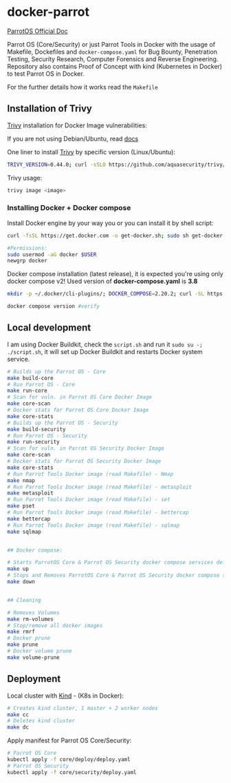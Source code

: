 # docker-parrot

[ParrotOS Official Doc](https://parrotsec.org/docs/)

Parrot OS (Core/Security) or just Parrot Tools  in Docker with the usage of Makefile, Dockefiles and `docker-compose.yaml` for Bug Bounty, Penetration Testing, Security Research, Computer Forensics and Reverse Engineering. Repository also contains Proof of Concept with kind (Kubernetes in Docker) to test Parrot OS in Docker.

For the further details how it works read the `Makefile`

## Installation of Trivy

[Trivy](https://trivy.dev) installation for Docker Image vulnerabilities:

If you are not using Debian/Ubuntu, read [docs](https://aquasecurity.github.io/trivy/v0.18.3/installation/)

One liner to install [Trivy](https://trivy.dev) by specific version (Linux/Ubuntu):

```bash
TRIVY_VERSION=0.44.0; curl -sSLO https://github.com/aquasecurity/trivy/releases/download/v${TRIVY_VERSION}/trivy_${TRIVY_VERSION}_Linux-64bit.deb && sudo dpkg -i trivy_${TRIVY_VERSION}_Linux-64bit.deb
```

Trivy usage:

```bash
trivy image <image>
```

### Installing Docker + Docker compose

Install Docker engine by your way you or you can install it by shell script:

```bash
curl -fsSL https://get.docker.com -o get-docker.sh; sudo sh get-docker.sh; rm -rf get-docker.sh

#Permissions:
sudo usermod -aG docker $USER
newgrp docker
```

Docker compose installation (latest release), it is expected you're using only docker compose v2! Used version of **docker-compose.yaml** is **3.8**

```bash
mkdir -p ~/.docker/cli-plugins/; DOCKER_COMPOSE=2.20.2; curl -SL https://github.com/docker/compose/releases/download/v${DOCKER_COMPOSE}/docker-compose-linux-x86_64 -o ~/.docker/cli-plugins/docker-compose; chmod +x ~/.docker/cli-plugins/docker-compose #permission

docker compose version #verify
```

## Local development

I am using Docker Buildkit, check the `script.sh` and run it `sudo su -; ./script.sh`, it will set up Docker Buildkit and restarts Docker system service. 

```bash
# Builds up the Parrot OS - Core
make build-core
# Run Parrot OS - Core
make run-core
# Scan for vuln. in Parrot OS Core Docker Image
make core-scan
# Docker stats for Parrot OS Core Docker Image
make core-stats
# Builds up the Parrot OS - Security
make build-security
# Run Parrot OS - Security
make run-security
# Scan for vuln. in Parrot OS Security Docker Image
make core-scan
# Docker stats for Parrot OS Security Docker Image
make core-stats
# Run Parrot Tools Docker image (read Makefile) - Nmap
make nmap
# Run Parrot Tools Docker image (read Makefile) - metasploit 
make metasploit
# Run Parrot Tools Docker image (read Makefile) - set 
make pset
# Run Parrot Tools Docker image (read Makefile) - bettercap 
make bettercap
# Run Parrot Tools Docker image (read Makefile) - sqlmap 
make sqlmap


## Docker compose:

# Starts ParrotOS Core & Parrot OS Security docker compose services defined in docker-compose.yaml
make up
# Stops and Removes ParrotOS Core & Parrot OS Security docker compose services defined in docker-compose.yaml
make down


## Cleaning

# Removes Volumes 
make rm-volumes
# Stop/remove all docker images
make rmrf
# Docker prune
make prune
# Docker volume prune
make volume-prune
```

## Deployment

Local cluster with [Kind](http://kind.sigs.k8s.io) - (K8s in Docker):

```bash
# Creates kind cluster, 1 master + 2 worker nodes
make cc
# Deletes kind cluster
make dc
```

Apply manifest for Parrot OS Core/Security:

```bash
# Parrot OS Core
kubectl apply -f core/deploy/deploy.yaml
# Parrot OS Security
kubectl apply -f core/security/deploy.yaml
```